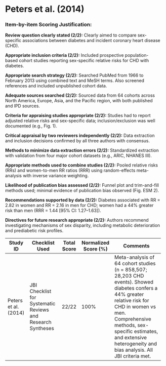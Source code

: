 # Peters et al. (2014)

### Item-by-item Scoring Justification:

**Review question clearly stated (2/2):** Clearly aimed to compare sex-specific associations between diabetes and incident coronary heart disease (CHD).

**Appropriate inclusion criteria (2/2):** Included prospective population-based cohort studies reporting sex-specific relative risks for CHD with diabetes.

**Appropriate search strategy (2/2):** Searched PubMed from 1966 to February 2013 using combined text and MeSH terms. Also screened references and included unpublished cohort data.

**Adequate sources searched (2/2):** Sourced data from 64 cohorts across North America, Europe, Asia, and the Pacific region, with both published and IPD sources.

**Criteria for appraising studies appropriate (2/2):** Studies had to report adjusted relative risks and sex-specific data; inclusion/exclusion was well documented (e.g., Fig. 1).

**Critical appraisal by two reviewers independently (2/2):** Data extraction and inclusion decisions confirmed by all three authors with consensus.

**Methods to minimize data extraction errors (2/2):** Standardized extraction with validation from four major cohort datasets (e.g., ARIC, NHANES III).

**Appropriate methods used to combine studies (2/2):** Pooled relative risks (RRs) and women-to-men RR ratios (RRR) using random-effects meta-analysis with inverse variance weighting.

**Likelihood of publication bias assessed (2/2):** Funnel plot and trim-and-fill methods used; minimal evidence of publication bias observed (Fig. ESM 2).

**Recommendations supported by data (2/2):** Diabetes associated with RR = 2.82 in women and RR = 2.16 in men for CHD; women had a 44% greater risk than men (RRR = 1.44 [95% CI: 1.27–1.63]).

**Directives for future research appropriate (2/2):** Authors recommend investigating mechanisms of sex disparity, including metabolic deterioration and prediabetic risk profiles.

| Study ID | Checklist Used | Total Score | Normalized Score (%) | Comments |
| --- | --- | --- | --- | --- |
| Peters et al. (2014) | JBI Checklist for Systematic Reviews and Research Syntheses | 22/22 | 100% | Meta-analysis of 64 cohort studies (n = 858,507; 28,203 CHD events). Showed diabetes confers a 44% greater relative risk for CHD in women vs men. Comprehensive methods, sex-specific estimates, and extensive heterogeneity and bias analysis. All JBI criteria met. |
